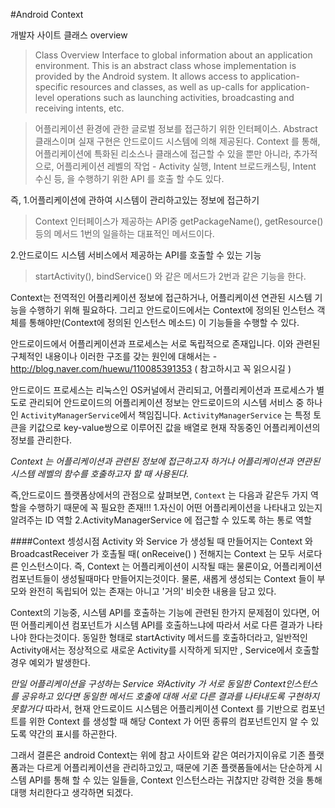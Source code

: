 #Android Context

개발자 사이트 클래스 overview 
>Class Overview
 Interface to global information about an application environment. This is an abstract class whose implementation is provided by the Android system. It allows access to application-specific resources and classes, as well as up-calls for application-level operations such as launching activities, broadcasting and receiving intents, etc.
 
>어플리케이션 환경에 관한 글로벌 정보를 접근하기 위한 인터페이스. Abstract 클래스이며 실재 구현은 안드로이드 시스템에 의해 제공된다. Context 를 통해, 어플리케이션에 특화된 리소스나 클래스에 접근할 수 있을 뿐만 아니라, 추가적으로, 어플리케이션 레벨의 작업 - Activity 실행, Intent 브로드캐스팅, Intent 수신 등, 을 수행하기 위한 API 를 호출 할 수도 있다.

즉,
1.어플리케이션에 관하여 시스템이 관리하고있는 정보에 접근하기
>Context 인터페이스가 제공하는 API중 getPackageName(), getResource() 등의 메서드 1번의 일을하는 대표적인 메서드이다.

2.안드로이드 시스템 서비스에서 제공하는 API를 호출할 수 있는 기능
>startActivity(), bindService() 와 같은 메서드가 2번과 같은 기능을 한다.

Context는 전역적인 어플리케이션 정보에 접근하거나, 어플리케이션 연관된 시스템 기능을 수행하기 위해 필요하다. 
그리고 안드로이드에서는 Context에 정의된 인스턴스 객체를 통해야만(Context에 정의된 인스턴스 메소드) 이 기능들을 수행할 수 있다.

안드로이드에서 어플리케이션과 프로세스는 서로 독립적으로 존재입니다. 이와 관련된 구체적인 내용이나 이러한 구조를 갖는 원인에 대해서는 - http://blog.naver.com/huewu/110085391353 ( 참고하시고 꼭 읽으시길 )

안드로이드 프로세스는 리눅스인 OS커널에서 관리되고, 어플리케이션과 프로세스가 별도로 관리되어 안드로이드의 어플리케이션 정보는  안드로이드의 시스템 서비스 중 하나인 `ActivityManagerService`에서 책임집니다.
`ActivityManagerService` 는 특정 토큰을 키값으로  key-value쌍으로 이루어진 값을 배열로 현재 작동중인 어플리케이션의 정보를 관리한다.

*Context 는 어플리케이션과 관련된 정보에 접근하고자 하거나 어플리케이션과 연관된 시스템 레벨의 함수를 호출하고자 할 때 사용된다.*

즉,안드로이드 플랫폼상에서의 관점으로 샆펴보면, `Context` 는 다음과 같은두 가지 역할을 수행하기 때문에 꼭 필요한 존재!!!
1.자신이 어떤 어플리케이션을 나타내고 있는지 알려주는 ID 역할
2.ActivityManagerService 에 접근할 수 있도록 하는 통로 역할


####Context 셍성시점
 Activity 와 Service 가 생성될 때 만들어지는 Context 와 BroadcastReceiver 가 호촐될 때( onReceive() ) 전해지는 Context 는 모두 서로다른 인스턴스이다.
즉, Context 는 어플리케이션이 시작될 때는 물론이요, 어플리케이션 컴포넌트들이 생성될때마다 만들어지는것이다.
물론, 새롭게 생성되는 Context 들이 부모와 완전히 독립되어 있는 존재는 아니고 '거의' 비슷한 내용을 담고 있다.

Context의 기능중, 시스템 API를 호출하는 기능에 관련된 한가지 문제점이 있다면, 어떤 어플리케이션 컴포넌트가 시스템 API를 호출하느냐에 따라서 서로 다른 결과가 나타나야 한다는것이다. 동일한 형태로 startActivity 메서드를 호출하더라고, 일반적인 Activity애서는 정상적으로 새로운 Activity를 시작하게 되지만 , Service에서 호출할 경우 예외가 발생한다.

*만일 어플리케이션을 구성하는 Service 와Activity 가 서로 동일한 Context인스턴스를 공유하고 있다면 동일한 메서드 호출에 대해 서로 다른 결과를 나타내도록 구현하지 못할거다*
따라서, 현재 안드로이드 시스템은 어플리케이션 Context 를 기반으로 컴포넌트를 위한 Context 를 생성할 때 해당 Context 가 어떤 종류의 컴포넌트인지 알 수 있도록 약간의 표시를 하곤한다.

그래서 결론은 android Context는 위에 참고 사이트와 같은 여러가지이유로 기존 플랫폼과는 다르게 어플리케이션을 관리하고있고, 때문에 기존 플랫폼들에서는 단순하게 시스템 API를 통해 할  수 있는 일들을, Context 인스턴스라는 귀찮지만 강력한 것을 통해 대행 처리한다고 생각하면 되겠다.







